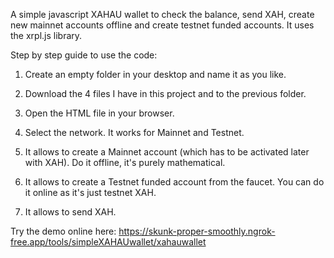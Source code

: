 A simple javascript XAHAU wallet to check the balance, send XAH, create new mainnet accounts offline and create testnet funded accounts. It uses the xrpl.js library.

Step by step guide to use the code:

1) Create an empty folder in your desktop and name it as you like.

2) Download the 4 files I have in this project and to the previous folder.

3) Open the HTML file in your browser.

4) Select the network. It works for Mainnet and Testnet.

5) It allows to create a Mainnet account (which has to be activated later with XAH). Do it offline, it's purely mathematical.

6) It allows to create a Testnet funded account from the faucet. You can do it online as it's just testnet XAH.

7) It allows to send XAH.

Try the demo online here: https://skunk-proper-smoothly.ngrok-free.app/tools/simpleXAHAUwallet/xahauwallet
